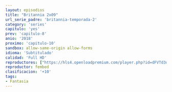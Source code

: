 ```yaml
---
layout: episodios
title: "Britannia 2x09"
url_serie_padre: 'britannia-temporada-2'
category: 'series'
capitulo: 'yes'
prev: 'capitulo-8'
anio: '2018'
proximo: 'capitulo-10'
sandbox: allow-same-origin allow-forms
idioma: 'Subtitulado'
calidad: 'Full HD'
reproductores: ["https://hls4.openloadpremium.com/player.php?id=dFVTd3dyMXN5dVJENEh0cUNJN0JuTGZqTWhRRWh0U3YvdHVybDhKbXc2UnpadG0vVFpBMTY1MEFwTVk1amI1MExpK1NoYXdUWHlZb0NiRU1tamVEQ0E9PQ&sub=https://sub.cuevana2.io/vtt-sub/sub7/Britannia.S02E09.vtt"]
reproductor: fembed
clasificacion: '+10'
tags:
- Fantasia
---
```












